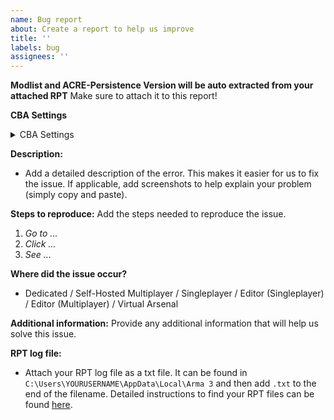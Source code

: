 ```yaml
---
name: Bug report
about: Create a report to help us improve
title: ''
labels: bug
assignees: ''
---
```


<!--
🚨🚨🚨🚨🚨🚨🚨🚨🚨🚨

I ACKNOWLEDGE THE FOLLOWING BEFORE PROCEEDING:
1. If I delete this entire template or parts of it and go my own path, the team may close my issue without further explanation or engagement.
2. If I list multiple bugs/concerns in this one issue, the team may close my issue without further explanation or engagement.
3. If I write an issue that has duplicates, the team may close my issue without further explanation or engagement (and without necessarily spending time to find the exact duplicate ID number).
4. If I leave the title incomplete when filing the issue, the team may close my issue without further explanation or engagement.
5. If I file something completely blank in the body, the team may close my issue without further explanation or engagement.
6. If I file an issue without collecting logs (RPT file, etc...), the team may close my issue without further explanation or engagement. 

All good? Then proceed and fill out all items below.
-->

**Modlist and ACRE-Persistence Version will be auto extracted from your attached RPT**
Make sure to attach it to this report!

**CBA Settings**
<!-- Add a export of your relevant CBA settings here (ACRE-Persistence settings and ACRE if applicable). Go to addon options, server or missions tab and then click export to copy them to your clipboard. -->
<details>
  <summary>CBA Settings</summary>

  ```sqf
  Paste your settings in here.
  ```  
</details>

**Description:**
- Add a detailed description of the error. This makes it easier for us to fix the issue. If applicable, add screenshots to help explain your problem (simply copy and paste). 

**Steps to reproduce:**
Add the steps needed to reproduce the issue.

1. _Go to ..._
2. _Click ..._
3. _See ..._

**Where did the issue occur?**
- Dedicated / Self-Hosted Multiplayer / Singleplayer / Editor (Singleplayer) / Editor (Multiplayer) / Virtual Arsenal

**Additional information:**
Provide any additional information that will help us solve this issue.

**RPT log file:**
- Attach your RPT log file as a txt file. It can be found in `C:\Users\YOURUSERNAME\AppData\Local\Arma 3` and then add `.txt` to the end of the filename. Detailed instructions to find your RPT files can be found [here](https://community.bistudio.com/wiki/Crash_Files#Arma_3).
